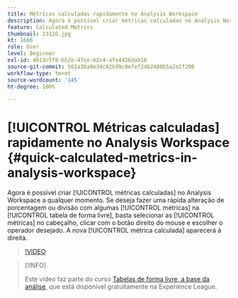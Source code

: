 ```yaml
---
title: Métricas calculadas rapidamente no Analysis Workspace
description: Agora é possível criar métricas calculadas no Analysis Workspace a qualquer momento.  Se deseja fazer uma rápida alteração de porcentagem ou divisão com algumas métricas na tabela de forma livre, basta selecionar as métricas no cabeçalho, clicar com o botão direito do mouse e escolher o operador desejado.  A nova métrica calculada aparecerá à direita.
feature: Calculated Metrics
thumbnail: 23126.jpg
kt: 1666
role: User
level: Beginner
exl-id: 461dc5f8-b52e-47ce-b2c4-afe4426dab16
source-git-commit: 561a36a8e3dc62b99c0efef2d62480b5a2e2f206
workflow-type: tm+mt
source-wordcount: '145'
ht-degree: 100%

---
```


# [!UICONTROL Métricas calculadas] rapidamente no Analysis Workspace {#quick-calculated-metrics-in-analysis-workspace}

Agora é possível criar [!UICONTROL métricas calculadas] no Analysis Workspace a qualquer momento.  Se deseja fazer uma rápida alteração de porcentagem ou divisão com algumas [!UICONTROL métricas] na [!UICONTROL tabela de forma livre], basta selecionar as [!UICONTROL métricas] no cabeçalho, clicar com o botão direito do mouse e escolher o operador desejado.  A nova [!UICONTROL métrica calculada] aparecerá à direita.

>[!VIDEO](https://video.tv.adobe.com/v/23126/?quality=12)

>[!INFO]
>
> Este vídeo faz parte do curso [Tabelas de forma livre, a base da análise](https://experienceleague.adobe.com/?recommended=Analytics-U-1-2020.3), que está disponível gratuitamente na Experience League.
